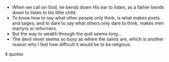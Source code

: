  - When we call on God, he bends down His ear to listen, as a father bends down to listen to his little child.
 - To know how to say what other people only think, is what makes poets and sages; and to dare to say what others only dare to think, makes men martyrs or reformers.
 - But the way to wealth through the quill seems long...
 - The devil never seems so busy as where the saints are, which is another reason why I feel how difficult it would be to be religious.

4 quotes